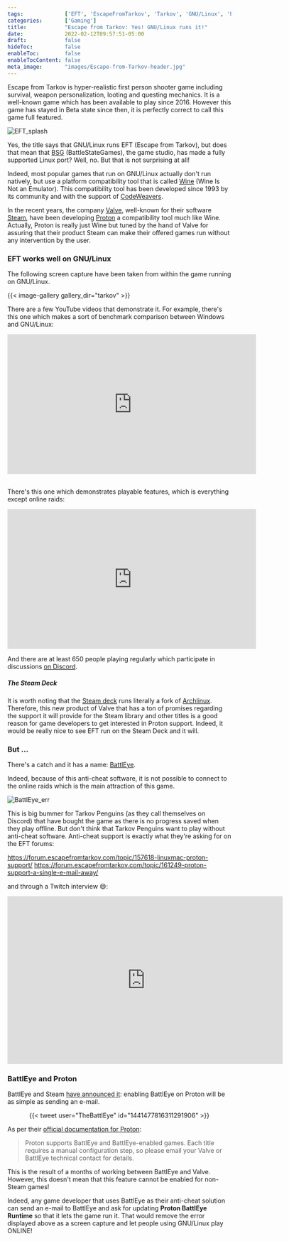 ```yaml
---
tags:             ['EFT', 'EscapeFromTarkov', 'Tarkov', 'GNU/Linux', 'Proton', 'Wine']
categories:       ['Gaming']
title:            "Escape from Tarkov: Yes! GNU/Linux runs it!"
date:             2022-02-12T09:57:51-05:00
draft:            false
hideToc:          false
enableToc:        false
enableTocContent: false
meta_image:       "images/Escape-from-Tarkov-header.jpg"
---
```


Escape from Tarkov is hyper-realistic first person shooter game including survival, weapon
personalization, looting and questing mechanics. It is a well-known game which has been available to
play since 2016. However this game has stayed in Beta state since then, it is perfectly correct to
call this game full featured.

![EFT_splash](/images/Escape-from-Tarkov-header.jpg "Escape from Tarkov Splash Screen")

Yes, the title says that GNU/Linux runs EFT (Escape from Tarkov), but does that mean that [BSG][]
(BattleStateGames), the game studio, has made a fully supported Linux port? Well, no. But that is
not surprising at all!

Indeed, most popular games that run on GNU/Linux actually don't run natively, but use a platform
compatibility tool that is called [Wine][] (Wine Is Not an Emulator). This compatibility tool has
been developed since 1993 by its community and with the support of [CodeWeavers][].

[BSG]: https://www.battlestategames.com/
[Wine]: https://www.winehq.org/
[CodeWeavers]: https://www.codeweavers.com/

In the recent years, the company [Valve][], well-known for their software [Steam][], have been
developing [Proton][] a compatibility tool much like Wine. Actually, Proton is really just Wine but
tuned by the hand of Valve for assuring that their product Steam can make their offered games run
without any intervention by the user.

[Proton]: https://github.com/ValveSoftware/Proton
[Steam]: https://store.steampowered.com/
[Valve]: https://www.valvesoftware.com/

### EFT works well on GNU/Linux

The following screen capture have been taken from within the game running on GNU/Linux.

{{< image-gallery gallery_dir="tarkov" >}}

There are a few YouTube videos that demonstrate it. For example, there's this one which makes a sort
of benchmark comparison between Windows and GNU/Linux:

<div style="text-align:center">
  <iframe width="560" height="315" src="https://www.youtube.com/embed/sWqpHZvbaRY" title="YouTube video player" frameborder="0" allow="accelerometer; autoplay; clipboard-write; encrypted-media; gyroscope; picture-in-picture" allowfullscreen></iframe>
  </br></br>
</div>

There's this one which demonstrates playable features, which is everything except online raids:

<div style="text-align:center">
  <iframe width="560" height="315" src="https://www.youtube.com/embed/e74BT0u9_6E" title="YouTube video player" frameborder="0" allow="accelerometer; autoplay; clipboard-write; encrypted-media; gyroscope; picture-in-picture" allowfullscreen></iframe>
</div>

And there are at least 650 people playing regularly which participate in discussions [on
Discord][eft-linux-discord].

[eft-linux-discord]: https://discord.gg/5zM86yJBYs

##### The Steam Deck

It is worth noting that the [Steam deck][steam-deck] runs literally a fork of [Archlinux][].
Therefore, this new product of Valve that has a ton of promises regarding the support it will
provide for the Steam library and other titles is a good reason for game developers to get
interested in Proton support. Indeed, it would be really nice to see EFT run on the Steam Deck and
it will.

[steam-deck]: https://www.steamdeck.com/
[Archlinux]: https://www.archlinux.org/

### But ...

There's a catch and it has a name: [BattlEye][].

[BattlEye]: https://www.battleye.com/

Indeed, because of this anti-cheat software, it is not possible to connect to the online raids which
is the main attraction of this game.

![BattlEye_err](/images/eft-battleye-error.png "BattlEye error message")

This is big bummer for Tarkov Penguins (as they call themselves on Discord) that have bought the
game as there is no progress saved when they play offline. But don't think that Tarkov Penguins want
to play without anti-cheat software. Anti-cheat support is exactly what they're asking for on the
EFT forums:

https://forum.escapefromtarkov.com/topic/157618-linuxmac-proton-support/
https://forum.escapefromtarkov.com/topic/161249-proton-support-a-single-e-mail-away/

and through a Twitch interview :smile::

<div style="text-align:center">
  <iframe src="https://clips.twitch.tv/embed?clip=HorribleInnocentReindeerYouDontSay-myi7a0MZVELZyRGf&parent=sim590.github.io" frameborder="0" allowfullscreen="true" scrolling="no" height="378" width="620"></iframe>
</div>

### BattlEye and Proton

BattlEye and Steam [have announced it][steam-announce]: enabling BattlEye on Proton will be as
simple as sending an e-mail.

<div align=center>
{{< tweet user="TheBattlEye" id="1441477816311291906" >}}
</div>

As per their [official documentation for Proton][proton-doc]:

>Proton supports BattlEye and BattlEye-enabled games. Each title requires a manual configuration
step, so please email your Valve or BattlEye technical contact for details.

[proton-doc]: https://partner.steamgames.com/doc/steamdeck/proton
[steam-announce]: https://store.steampowered.com/news/group/4145017/view/3104663180636096966

This is the result of a months of working between BattlEye and Valve. However, this doesn't mean
that this feature cannot be enabled for non-Steam games!

Indeed, any game developer that uses BattlEye as their anti-cheat solution can send an e-mail to
BattlEye and ask for updating **Proton BattlEye Runtime** so that it lets the game run it. That
would remove the error displayed above as a screen capture and let people using GNU/Linux play
ONLINE!

<!-- vim: set sts=2 ts=2 sw=2 tw=100 et :-->


